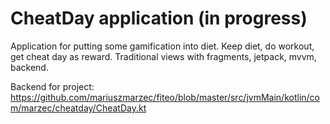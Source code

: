 # CheatDay application (in progress)

Application for putting some gamification into diet. Keep diet, do workout, get cheat day as reward. Traditional views with fragments, jetpack, mvvm, backend. 

Backend for project: https://github.com/mariuszmarzec/fiteo/blob/master/src/jvmMain/kotlin/com/marzec/cheatday/CheatDay.kt
